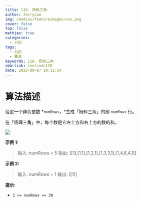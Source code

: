 ```yaml
---
title: 118. 杨辉三角
author: Jarrycow
img: /medias/featureimages/xxx.png
cover: false
top: false
mathjax: true
categories:
  - 力扣
tags:
  - 力扣
  - 算法
keywords: 118. 杨辉三角
abbrlink: leetcode118
date: 2022-09-07 10:11:14
---
```




<!--more-->

# 算法描述

给定一个非负整数 *`numRows`，*生成「杨辉三角」的前 *`numRows`* 行。

在「杨辉三角」中，每个数是它左上方和右上方的数的和。

![](https://pic.leetcode-cn.com/1626927345-DZmfxB-PascalTriangleAnimated2.gif)

**示例 1:**

> 输入: numRows = 5
> 输出: [[1],[1,1],[1,2,1],[1,3,3,1],[1,4,6,4,1]]

**示例 2:**

> 输入: numRows = 1
> 输出: [[1]]

**提示:**

- `1 <= numRows <= 30`









